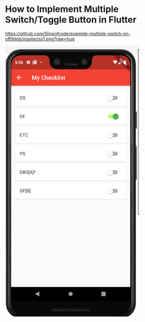 # How to Implement Multiple Switch/Toggle Button in Flutter #

https://github.com/5lineofcode/example-multiple-switch-on-off/blob/master/ss1.png?raw=true

![Screenshot](ss1.png)
